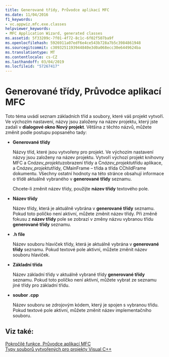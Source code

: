 ```yaml
---
title: Generované třídy, Průvodce aplikací MFC
ms.date: 11/04/2016
f1_keywords:
- vc.appwiz.mfc.exe.classes
helpviewer_keywords:
- MFC Application Wizard, generated classes
ms.assetid: 5f33209c-7f01-4f72-8c1c-6f02f507ba9f
ms.openlocfilehash: 5926911a07edf6e4ce543b728a7b5c3984861948
ms.sourcegitcommit: c3093251193944840e3d0a068ecc30e6449624ba
ms.translationtype: MT
ms.contentlocale: cs-CZ
ms.lasthandoff: 03/04/2019
ms.locfileid: "57267417"
---
```

# <a name="generated-classes-mfc-application-wizard"></a>Generované třídy, Průvodce aplikací MFC

Toto téma uvádí seznam základních tříd a soubory, které váš projekt vytvoří. Ve výchozím nastavení, názvy jsou založeny na název projektu, který jste zadali v **dialogové okno Nový projekt**. Většina z těchto názvů, můžete změnit podle postupu popsaného tady:

- **Generované třídy**

   Názvy tříd, které jsou vytvořeny pro projekt. Ve výchozím nastavení názvy jsou založeny na název projektu. Vytvoří výchozí projekt knihovny MFC a C*název_projektu*zobrazení třídy a C*název_projektu*třídu aplikace, a C*název_projektu*třídy, CMainFrame – třída a třída CChildFrame dokumentu. Všechny ostatní hodnoty na této stránce obsahují informace o třídě aktuálně vybraného v **generované třídy** seznamu.

   Chcete-li změnit název třídy, použijte **název třídy** textového pole.

- **Název třídy**

   Název třídy, která je aktuálně vybrána v **generované třídy** seznamu. Pokud toto políčko není aktivní, můžete změnit název třídy. Při změně fokusu z **název třídy** pole se zobrazí v změny názvu vybranou třídu **generované třídy** seznamu.

- **.h file**

   Název souboru hlaviček třídy, která je aktuálně vybrána v **generované třídy** seznamu. Pokud textové pole aktivní, můžete změnit název souboru hlaviček.

- **Základní třída**

   Název základní třídy v aktuálně vybrané třídy **generované třídy** seznamu. Pokud toto políčko není aktivní, můžete vybrat ze seznamu jiné třídy pro základní třídu.

- **soubor .cpp**

   Název souboru se zdrojovým kódem, který je spojen s vybranou třídu. Pokud textové pole aktivní, můžete změnit název implementačního souboru.

## <a name="see-also"></a>Viz také:

[Pokročilé funkce, Průvodce aplikací MFC](../../mfc/reference/advanced-features-mfc-application-wizard.md)<br/>
[Typy souborů vytvořených pro projekty Visual C++](../../ide/file-types-created-for-visual-cpp-projects.md)
